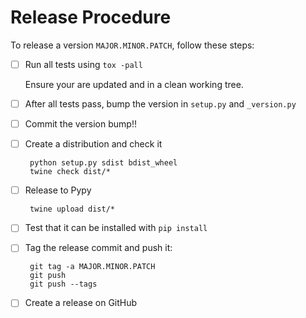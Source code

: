 # Release Procedure


To release a version ``MAJOR.MINOR.PATCH``, follow these steps:


 - [ ] Run all tests using `tox -pall`

   Ensure your are updated and in a clean working tree.

 - [ ] After all tests pass, bump the version in `setup.py` and `_version.py` 
    
 - [ ] Commit the version bump!!

 - [ ] Create a distribution and check it

        python setup.py sdist bdist_wheel
        twine check dist/*

 - [ ] Release to Pypy

        twine upload dist/* 

 - [ ] Test that it can be installed with `pip install`
 
 - [ ] Tag the release commit and push it:

        git tag -a MAJOR.MINOR.PATCH 
        git push
        git push --tags

 - [ ] Create a release on GitHub
 
